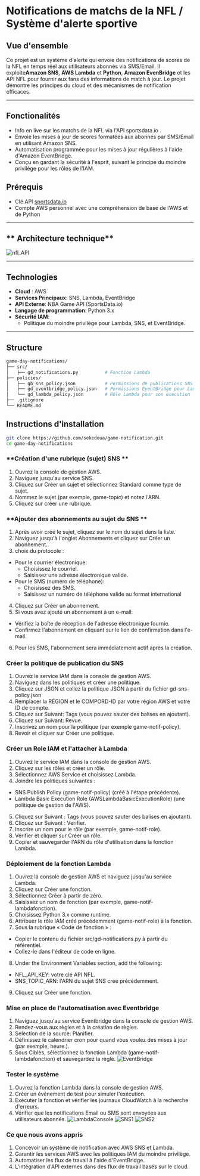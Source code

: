 # Notifications de matchs de la NFL / Système d'alerte sportive

## **Vue d'ensemble**
Ce projet est un système d'alerte qui envoie des notifications de scores de la NFL en temps réel aux utilisateurs abonnés via SMS/Email. Il exploite**Amazon SNS**, **AWS Lambda** et **Python**, **Amazon EvenBridge** et les API NFL pour fournir aux fans  des informations de match à jour. Le projet démontre les principes du cloud et des mécanismes de notification efficaces.

---

## **Fonctionalités**

- Info en live sur les matchs de la NFL via l'API sportsdata.io .
- Envoie les mises à jour de scores formatées aux abonnés par SMS/Email en utilisant Amazon SNS.
- Automatisation programmée pour les mises à jour régulières à l'aide d'Amazon EventBridge.
- Conçu en gardant la sécurité à l'esprit, suivant le principe du moindre privilège pour les rôles de l'IAM.


## **Prérequis**
- Clé API  [sportsdata.io](https://sportsdata.io/)
- Compte AWS personnel avec une compréhension de base de l'AWS et de Python

---

## ** Architecture technique**
![nfl_API](src/img/main_diagram.png)


---


## **Technologies**
- **Cloud** : AWS
- **Services Principaux**: SNS, Lambda, EventBridge
- **API Externe**: NBA Game API (SportsData.io)
- **Langage de programmation**: Python 3.x
- **Sécurité IAM**:
  - Politique du moindre privilège pour Lambda, SNS, et EventBridge.

---

## **Structure**
```bash
game-day-notifications/
├── src/
│   ├── gd_notifications.py          # Fonction Lambda
├── policies/
│   ├── gb_sns_policy.json           # Permissions de publications SNS 
│   ├── gd_eventbridge_policy.json   # Permissions EventBridge pour Lambda 
│   └── gd_lambda_policy.json        # Rôle Lambda pour son execution 
├── .gitignore
└── README.md                        
```

## **Instructions d'installation**


```bash
git clone https://github.com/sekedoua/game-notification.git
cd game-day-notifications
```

### **Création d'une rubrique (sujet) SNS **

1. Ouvrez la console de gestion AWS.
2. Naviguez jusqu'au service SNS.
3. Cliquez sur Créer un sujet et sélectionnez Standard comme type de sujet.
4. Nommez le sujet (par exemple, game-topic) et notez l'ARN.
5. Cliquez sur créer une rubrique.

### **Ajouter des abonnements au sujet du SNS **

1. Après avoir créé le sujet, cliquez sur le nom du sujet dans la liste.
2. Naviguez jusqu'à l'onglet Abonnements et cliquez sur Créer un abonnement..
3. choix du protocole :
  - Pour le courrier électronique:
    - Choisissez le courriel.
    - Saisissez une adresse électronique valide.
  - Pour le SMS (numéro de téléphone):
    - Choisissez des SMS.
    - Saisissez un numéro de téléphone valide au format international

4. Cliquez sur Créer un abonnement.
5. Si vous avez ajouté un abonnement à un e-mail:
 - Vérifiez la boîte de réception de l'adresse électronique fournie.
 - Confirmez l'abonnement en cliquant sur le lien de confirmation dans l'e-mail.
6. Pour les SMS, l'abonnement sera immédiatement actif après la création.

### **Créer la politique de publication du SNS**

1. Ouvrez le service IAM dans la console de gestion AWS.
2. Naviguez dans les politiques et créer une politique.
3. Cliquez sur JSON et collez la politique JSON à partir du fichier gd-sns-policy.json
4. Remplacer la RÉGION et le COMPORD-ID par votre région AWS et votre ID de compte.
5. Cliquez sur Suivant: Tags (vous pouvez sauter des balises en ajoutant).
6. Cliquez sur Suivant: Revue.
7. Inscrivez un nom pour la politique (par exemple  game-notif-policy).
8. Revoir et cliquer sur Créer une politique.


### **Créer un Role IAM  et l'attacher à Lambda**

1. Ouvrez le service IAM dans la console de gestion AWS.
2. Cliquez sur les rôles et créer un rôle.
3. Sélectionnez AWS Service et choisissez Lambda.
4. Joindre les politiques suivantes :
  - SNS Publish Policy (game-notif-policy) (créé à l'étape précédente).
  - Lambda Basic Execution Role (AWSLambdaBasicExecutionRole) (une politique de gestion de l'AWS).
5. Cliquez sur Suivant : Tags (vous pouvez sauter des balises en ajoutant).
6. Cliquez sur Suivant : Verifier.
7. Inscrire un nom pour le rôle (par exemple, game-notif-role).
8. Vérifier et cliquer sur Créer un rôle.
9. Copier et sauvegarder l'ARN du rôle d'utilisation dans la fonction Lambda.
 
### **Déploiement de la fonction Lambda**

1. Ouvrez la console de gestion AWS et naviguez jusqu'au service Lambda.
2. Cliquez sur Créer une fonction.
3. Sélectionnez Créer à partir de zéro.
4. Saisissez un nom de fonction (par exemple, game-notif-lambdafonction).
5. Choisissez Python 3.x  comme runtime.
6. Attribuer le rôle IAM créé précédemment (game-notif-role) à la fonction.
7. Sous la rubrique « Code de fonction » :
  - Copier le contenu du fichier src/gd-notifications.py à partir du référentiel.
  - Collez-le dans l'éditeur de code en ligne.
8. Under the Environment Variables section, add the following:
- NFL_API_KEY: votre clé API NFL.
- SNS_TOPIC_ARN: l'ARN du sujet SNS créé précédemment.
9. Cliquez sur Créer une fonction.

### **Mise en place de l'automatisation avec Eventbridge**

1. Naviguez jusqu'au service Eventbridge dans la console de gestion AWS.
2. Rendez-vous aux règles et à la création de règles.
3. Selection de la source: Planifier.
4. Définissez le calendrier cron pour quand vous voulez des mises à jour (par exemple, heure.).
5. Sous Cibles, sélectionnez la fonction Lambda (game-notif-lambdafonction) et sauvegardez la règle.
![EventBridge](src/img/Event_Bridge.PNG)

### **Tester le système**

1. Ouvrez la fonction Lambda dans la console de gestion AWS.
2. Créer un événement de test pour simuler l'exécution.
3. Exécuter la fonction et vérifier les journaux CloudWatch à la recherche d'erreurs.
4. Vérifier que les notifications Email ou SMS sont envoyées aux utilisateurs abonnés.
![LambdaConsole](src/img/Lambda.PNG)
![SNS1](src/img/SNS.PNG)
![SNS2](src/img/SNS_Past_Game.PNG)

### **Ce que nous avons appris**

1. Concevoir un système de notification avec AWS SNS et Lambda.
2. Garantir les services AWS avec les politiques IAM du moindre privilège.
3. Automatiser les flux de travail à l'aide d'EventBridge.
4. L'intégration d'API externes dans des flux de travail basés sur le cloud.

